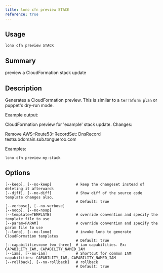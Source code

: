 ```yaml
---
title: lono cfn preview STACK
reference: true
---
```


## Usage

    lono cfn preview STACK

## Summary

preview a CloudFormation stack update
## Description

Generates a CloudFormation preview.  This is similar to a `terraform plan` or puppet's dry-run mode.

Example output:

CloudFormation preview for 'example' stack update. Changes:

Remove AWS::Route53::RecordSet: DnsRecord testsubdomain.sub.tongueroo.com

Examples:

    lono cfn preview my-stack


## Options

```
[--keep], [--no-keep]           # keep the changeset instead of deleting it afterwards
[--diff], [--no-diff]           # Show diff of the source code template changes also.
                                # Default: true
[--verbose], [--no-verbose]
[--noop], [--no-noop]
[--template=TEMPLATE]           # override convention and specify the template file to use
[--param=PARAM]                 # override convention and specify the param file to use
[--lono], [--no-lono]           # invoke lono to generate CloudFormation templates
                                # Default: true
[--capabilities=one two three]  # iam capabilities. Ex: CAPABILITY_IAM, CAPABILITY_NAMED_IAM
[--iam], [--no-iam]             # Shortcut for common IAM capabilities: CAPABILITY_IAM, CAPABILITY_NAMED_IAM
[--rollback], [--no-rollback]   # rollback
                                # Default: true
```

